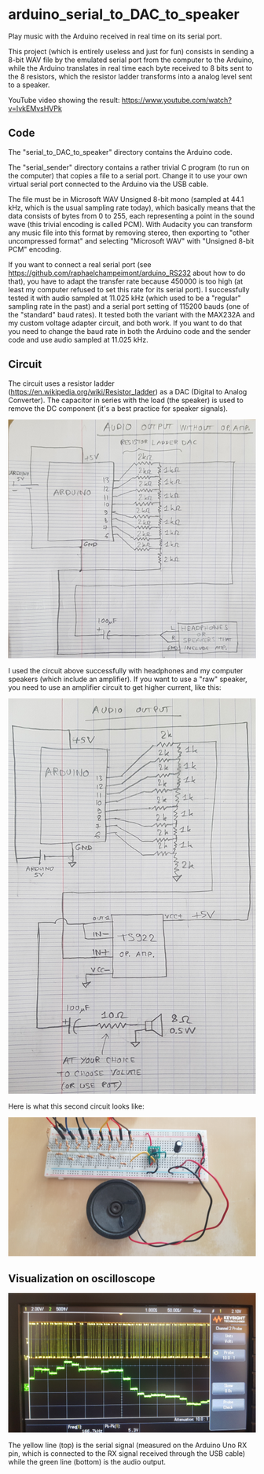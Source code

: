 # arduino_serial_to_DAC_to_speaker
Play music with the Arduino received in real time on its serial port.

This project (which is entirely useless and just for fun) consists in sending a 8-bit WAV file by the emulated serial port from the computer to the Arduino, while the Arduino translates in real time each byte received to 8 bits sent to the 8 resistors, which the resistor ladder transforms into a analog level sent to a speaker.

YouTube video showing the result: https://www.youtube.com/watch?v=IvkEMvsHVPk

## Code
The "serial_to_DAC_to_speaker" directory contains the Arduino code.

The "serial_sender" directory contains a rather trivial C program (to run on the computer) that copies a file to a serial port. Change it to use your own virtual serial port connected to the Arduino via the USB cable.

The file must be in Microsoft WAV Unsigned 8-bit mono (sampled at 44.1 kHz, which is the usual sampling rate today), which basically means that the data consists of bytes from 0 to 255, each representing a point in the sound wave (this trivial encoding is called PCM). With Audacity you can transform any music file into this format by removing stereo, then exporting to "other uncompressed format" and selecting "Microsoft WAV" with "Unsigned 8-bit PCM" encoding.

If you want to connect a real serial port (see https://github.com/raphaelchampeimont/arduino_RS232 about how to do that), you have to adapt the transfer rate because 450000 is too high (at least my computer refused to set this rate for its serial port). I successfully tested it with audio sampled at 11.025 kHz (which used to be a "regular" sampling rate in the past) and a serial port setting of 115200 bauds (one of the "standard" baud rates). It tested both the variant with the MAX232A and my custom voltage adapter circuit, and both work. If you want to do that you need to change the baud rate in both the Arduino code and the sender code and use audio sampled at 11.025 kHz.

## Circuit
The circuit uses a resistor ladder (https://en.wikipedia.org/wiki/Resistor_ladder) as a DAC (Digital to Analog Converter). The capacitor in series with the load (the speaker) is used to remove the DC component (it's a best practice for speaker signals).

![Circuit without operational amplifier](/images/circuit_without_op_amp.jpg?raw=true)

I used the circuit above successfully with headphones and my computer speakers (which include an amplifier). If you want to use a "raw" speaker, you need to use an amplifier circuit to get higher current, like this:

![Circuit with operational amplifier](/images/circuit_with_op_amp.jpg?raw=true)

Here is what this second circuit looks like:

![Photo of circuit with operational amplifier](/images/circuit_with_op_amp_photo.jpg?raw=true)

## Visualization on oscilloscope

![Input and output signals on oscilloscope](/images/serial_and_audio_output_on_scope.jpg?raw=true)

The yellow line (top) is the serial signal (measured on the Arduino Uno RX pin, which is connected to the RX signal received through the USB cable) while the green line (bottom) is the audio output.
